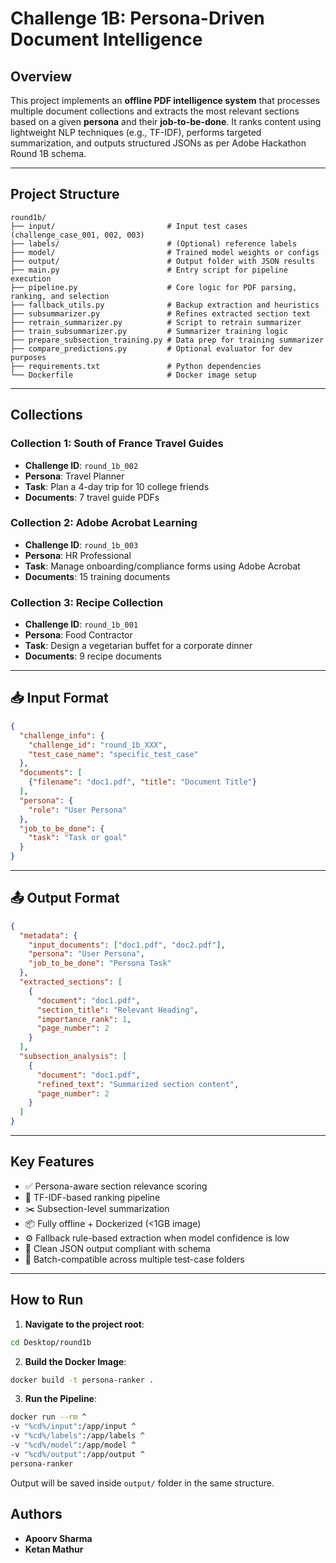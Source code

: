 # Challenge 1B: Persona-Driven Document Intelligence

## Overview

This project implements an **offline PDF intelligence system** that processes multiple document collections and extracts the most relevant sections based on a given **persona** and their **job-to-be-done**. It ranks content using lightweight NLP techniques (e.g., TF-IDF), performs targeted summarization, and outputs structured JSONs as per Adobe Hackathon Round 1B schema.

---

## Project Structure

```
round1b/
├── input/                         # Input test cases (challenge_case_001, 002, 003)
├── labels/                        # (Optional) reference labels
├── model/                         # Trained model weights or configs
├── output/                        # Output folder with JSON results
├── main.py                        # Entry script for pipeline execution
├── pipeline.py                    # Core logic for PDF parsing, ranking, and selection
├── fallback_utils.py              # Backup extraction and heuristics
├── subsummarizer.py               # Refines extracted section text
├── retrain_summarizer.py          # Script to retrain summarizer
├── train_subsummarizer.py         # Summarizer training logic
├── prepare_subsection_training.py # Data prep for training summarizer
├── compare_predictions.py         # Optional evaluator for dev purposes
├── requirements.txt               # Python dependencies
└── Dockerfile                     # Docker image setup
```

---

## Collections

### Collection 1: South of France Travel Guides
- **Challenge ID**: `round_1b_002`
- **Persona**: Travel Planner  
- **Task**: Plan a 4-day trip for 10 college friends  
- **Documents**: 7 travel guide PDFs

### Collection 2: Adobe Acrobat Learning
- **Challenge ID**: `round_1b_003`
- **Persona**: HR Professional  
- **Task**: Manage onboarding/compliance forms using Adobe Acrobat  
- **Documents**: 15 training documents

### Collection 3: Recipe Collection
- **Challenge ID**: `round_1b_001`
- **Persona**: Food Contractor  
- **Task**: Design a vegetarian buffet for a corporate dinner  
- **Documents**: 9 recipe documents

---

## 📥 Input Format

```json
{
  "challenge_info": {
    "challenge_id": "round_1b_XXX",
    "test_case_name": "specific_test_case"
  },
  "documents": [
    {"filename": "doc1.pdf", "title": "Document Title"}
  ],
  "persona": {
    "role": "User Persona"
  },
  "job_to_be_done": {
    "task": "Task or goal"
  }
}
```

---

## 📤 Output Format

```json
{
  "metadata": {
    "input_documents": ["doc1.pdf", "doc2.pdf"],
    "persona": "User Persona",
    "job_to_be_done": "Persona Task"
  },
  "extracted_sections": [
    {
      "document": "doc1.pdf",
      "section_title": "Relevant Heading",
      "importance_rank": 1,
      "page_number": 2
    }
  ],
  "subsection_analysis": [
    {
      "document": "doc1.pdf",
      "refined_text": "Summarized section content",
      "page_number": 2
    }
  ]
}
```

---

## Key Features

- ✅ Persona-aware section relevance scoring
- 🧠 TF-IDF-based ranking pipeline
- ✂️ Subsection-level summarization
- 📦 Fully offline + Dockerized (<1GB image)
- ⚙️ Fallback rule-based extraction when model confidence is low
- 📄 Clean JSON output compliant with schema
- 🔁 Batch-compatible across multiple test-case folders

---

## How to Run

1. **Navigate to the project root**:

```bash
cd Desktop/round1b
```

2. **Build the Docker Image**:

```bash
docker build -t persona-ranker .
```

3. **Run the Pipeline**:

```bash
docker run --rm ^
-v "%cd%/input":/app/input ^
-v "%cd%/labels":/app/labels ^
-v "%cd%/model":/app/model ^
-v "%cd%/output":/app/output ^
persona-ranker
```

Output will be saved inside `output/` folder in the same structure.

## Authors

- **Apoorv Sharma**
- **Ketan Mathur**

